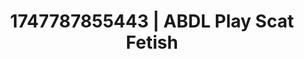 ---
categories:
- Anal play
- Bedroom eyes
- Hand over mouth play
- Hawk Tuah
- Modesty
image: /assets/images/1747787855443.jpg
layout: post
seo:
  description: Featured content with premium Scat Fetish, ABDL Play. HD images available.
  keywords: Scat Fetish, ABDL Play
  og_image: /assets/images/1747787855443.jpg
  schema_type: VisualArtwork
tags:
- ABDL Play
- Scat Fetish
- '#1747787855443'
title: 1747787855443 | ABDL Play Scat Fetish
---